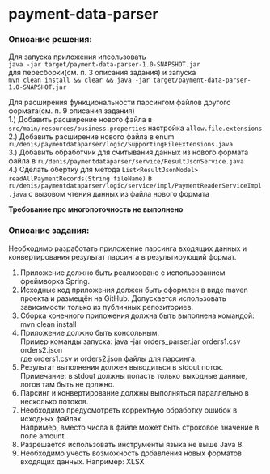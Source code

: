 # payment-data-parser

### Описание решения:
Для запуска приложения ипсользовать\
`java -jar target/payment-data-parser-1.0-SNAPSHOT.jar`\
для пересборки(см. п. 3 описания задания) и запуска\
`mvn clean install && clear && java -jar target/payment-data-parser-1.0-SNAPSHOT.jar`

Для расширения функциональности парсингом файлов другого формата(см. п. 9 описания задания)\
1.) Добавить расширение нового файла в `src/main/resources/business.properties` настройка `allow.file.extensions`\
2.) Добавить расширение нового файла в enum `ru/denis/paymentdataparser/logic/SupportingFileExtensions.java`\
3.) Добавить обработчик для считывания данных из нового формата файла в `ru/denis/paymentdataparser/service/ResultJsonService.java`\
4.) Сделать обертку для метода `List<ResultJsonModel> readAllPaymentRecords(String fileName)` 
в `ru/denis/paymentdataparser/logic/service/impl/PaymentReaderServiceImpl.java` с вызовом чтения данных из файла нового формата

**Требование про многопоточность не выполнено**

### Описание задания:
Необходимо разработать приложение парсинга входящих данных и конвертирования результат парсинга в результирующий формат.
1. Приложение должно быть реализовано с использованием фреймворка Spring.
2. Исходные код приложения должен быть оформлен в виде maven проекта и размещён на GitHub. Допускается использовать зависимости только из публичных репозиториев. 
3. Сборка конечного приложения должна быть выполнена командой: 
mvn clean install
4. Приложение должно быть консольным.\
Пример команды запуска: java -jar orders_parser.jar orders1.csv orders2.json\
где orders1.csv и orders2.json файлы для парсинга.
5. Результат выполнения должен выводиться в stdout поток.
Примечание: в stdout должны попасть только выходные данные, логов там быть не должно.
6. Парсинг и конвертирование должны выполняться параллельно в несколько потоков.
7. Необходимо предусмотреть корректную обработку ошибок в исходных файлах.\
Например, вместо числа в файле может быть строковое значение в поле amount.
8. Разрешается использовать инструменты языка не выше Java 8.
9. Необходимо учесть возможность добавления новых форматов входящих данных. Например: XLSX
